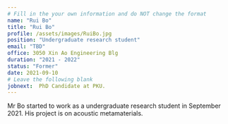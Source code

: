 ```yaml
---
# Fill in the your own information and do NOT change the format
name: "Rui Bo"
title: "Rui Bo"
profile: /assets/images/RuiBo.jpg
position: "Undergraduate research student"
email: "TBD"
office: 3050 Xin Ao Engineering Blg
duration: "2021 - 2022"
status: "Former" 
date: 2021-09-10
# Leave the following blank
jobnext:  PhD Candidate at PKU.
---
```


Mr Bo started to work as a undergraduate research student in September 2021. His project is on
acoustic metamaterials.
